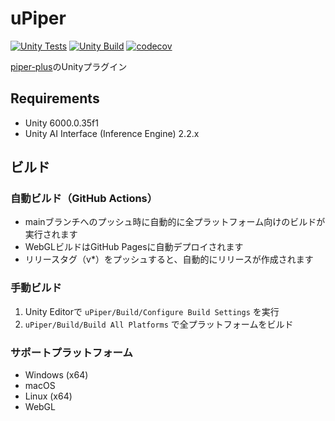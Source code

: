 # uPiper

[![Unity Tests](https://github.com/ayutaz/uPiper/actions/workflows/unity-tests.yml/badge.svg)](https://github.com/ayutaz/uPiper/actions/workflows/unity-tests.yml)
[![Unity Build](https://github.com/ayutaz/uPiper/actions/workflows/unity-build.yml/badge.svg)](https://github.com/ayutaz/uPiper/actions/workflows/unity-build.yml)
[![codecov](https://codecov.io/gh/ayutaz/uPiper/branch/main/graph/badge.svg?token=YOUR_TOKEN)](https://codecov.io/gh/ayutaz/uPiper)

[piper-plus]()のUnityプラグイン

## Requirements
* Unity 6000.0.35f1
* Unity AI Interface (Inference Engine) 2.2.x

## ビルド

### 自動ビルド（GitHub Actions）
- mainブランチへのプッシュ時に自動的に全プラットフォーム向けのビルドが実行されます
- WebGLビルドはGitHub Pagesに自動デプロイされます
- リリースタグ（v*）をプッシュすると、自動的にリリースが作成されます

### 手動ビルド
1. Unity Editorで `uPiper/Build/Configure Build Settings` を実行
2. `uPiper/Build/Build All Platforms` で全プラットフォームをビルド

### サポートプラットフォーム
- Windows (x64)
- macOS
- Linux (x64)
- WebGL
